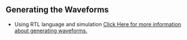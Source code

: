 ## Generating the Waveforms
- Using RTL language and simulation 
[Click Here for more information about generating waveforms.](assets/Generating_Wave_Forms.md)